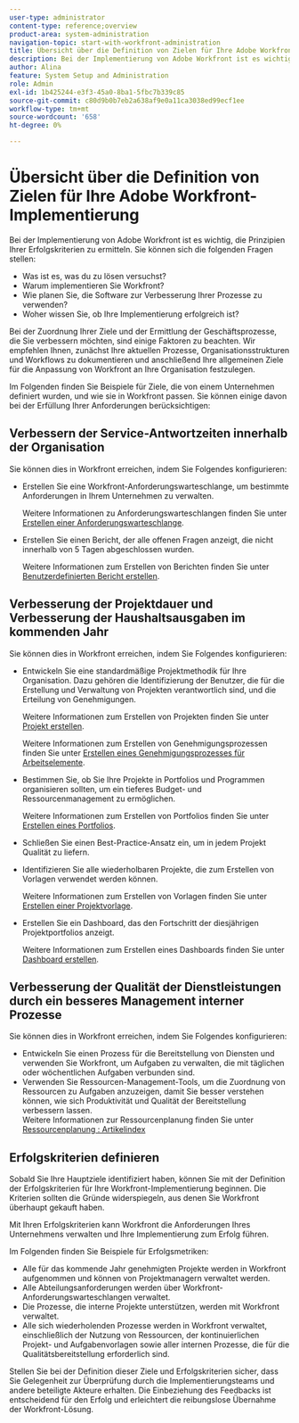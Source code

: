 ```yaml
---
user-type: administrator
content-type: reference;overview
product-area: system-administration
navigation-topic: start-with-workfront-administration
title: Übersicht über die Definition von Zielen für Ihre Adobe Workfront-Implementierung
description: Bei der Implementierung von Adobe Workfront ist es wichtig, die Prinzipien Ihrer Erfolgskriterien zu ermitteln. Es wird empfohlen, zunächst Ihre aktuellen Prozesse, Organisationsstrukturen und Workflows zu dokumentieren und anschließend Ihre allgemeinen Ziele für die Anpassung von Workfront an Ihre Organisation festzulegen.
author: Alina
feature: System Setup and Administration
role: Admin
exl-id: 1b425244-e3f3-45a0-8ba1-5fbc7b339c85
source-git-commit: c80d9b0b7eb2a638af9e0a11ca3038ed99ecf1ee
workflow-type: tm+mt
source-wordcount: '658'
ht-degree: 0%

---
```


# Übersicht über die Definition von Zielen für Ihre Adobe Workfront-Implementierung

<!--Audited: 12/2023-->

Bei der Implementierung von Adobe Workfront ist es wichtig, die Prinzipien Ihrer Erfolgskriterien zu ermitteln. Sie können sich die folgenden Fragen stellen:

* Was ist es, was du zu lösen versuchst?
* Warum implementieren Sie Workfront?
* Wie planen Sie, die Software zur Verbesserung Ihrer Prozesse zu verwenden?
* Woher wissen Sie, ob Ihre Implementierung erfolgreich ist?

Bei der Zuordnung Ihrer Ziele und der Ermittlung der Geschäftsprozesse, die Sie verbessern möchten, sind einige Faktoren zu beachten. Wir empfehlen Ihnen, zunächst Ihre aktuellen Prozesse, Organisationsstrukturen und Workflows zu dokumentieren und anschließend Ihre allgemeinen Ziele für die Anpassung von Workfront an Ihre Organisation festzulegen.

Im Folgenden finden Sie Beispiele für Ziele, die von einem Unternehmen definiert wurden, und wie sie in Workfront passen. Sie können einige davon bei der Erfüllung Ihrer Anforderungen berücksichtigen:

## Verbessern der Service-Antwortzeiten innerhalb der Organisation

Sie können dies in Workfront erreichen, indem Sie Folgendes konfigurieren:

* Erstellen Sie eine Workfront-Anforderungswarteschlange, um bestimmte Anforderungen in Ihrem Unternehmen zu verwalten.

  Weitere Informationen zu Anforderungswarteschlangen finden Sie unter [Erstellen einer Anforderungswarteschlange](../../manage-work/requests/create-and-manage-request-queues/create-request-queue.md).

* Erstellen Sie einen Bericht, der alle offenen Fragen anzeigt, die nicht innerhalb von 5 Tagen abgeschlossen wurden.

  Weitere Informationen zum Erstellen von Berichten finden Sie unter [Benutzerdefinierten Bericht erstellen](../../reports-and-dashboards/reports/creating-and-managing-reports/create-custom-report.md).

## Verbesserung der Projektdauer und Verbesserung der Haushaltsausgaben im kommenden Jahr

Sie können dies in Workfront erreichen, indem Sie Folgendes konfigurieren:

* Entwickeln Sie eine standardmäßige Projektmethodik für Ihre Organisation. Dazu gehören die Identifizierung der Benutzer, die für die Erstellung und Verwaltung von Projekten verantwortlich sind, und die Erteilung von Genehmigungen.

  Weitere Informationen zum Erstellen von Projekten finden Sie unter [Projekt erstellen](../../manage-work/projects/create-projects/create-project.md).

  Weitere Informationen zum Erstellen von Genehmigungsprozessen finden Sie unter [Erstellen eines Genehmigungsprozesses für Arbeitselemente](../../administration-and-setup/customize-workfront/configure-approval-milestone-processes/create-approval-processes.md).

* Bestimmen Sie, ob Sie Ihre Projekte in Portfolios und Programmen organisieren sollten, um ein tieferes Budget- und Ressourcenmanagement zu ermöglichen.

  Weitere Informationen zum Erstellen von Portfolios finden Sie unter [Erstellen eines Portfolios](../../manage-work/portfolios/create-and-manage-portfolios/create-portfolios.md).

* Schließen Sie einen Best-Practice-Ansatz ein, um in jedem Projekt Qualität zu liefern.
* Identifizieren Sie alle wiederholbaren Projekte, die zum Erstellen von Vorlagen verwendet werden können.

  Weitere Informationen zum Erstellen von Vorlagen finden Sie unter [Erstellen einer Projektvorlage](../../manage-work/projects/create-and-manage-templates/create-template.md).

* Erstellen Sie ein Dashboard, das den Fortschritt der diesjährigen Projektportfolios anzeigt.

  Weitere Informationen zum Erstellen eines Dashboards finden Sie unter [Dashboard erstellen](../../reports-and-dashboards/dashboards/creating-and-managing-dashboards/create-dashboard.md).

## Verbesserung der Qualität der Dienstleistungen durch ein besseres Management interner Prozesse

Sie können dies in Workfront erreichen, indem Sie Folgendes konfigurieren:

* Entwickeln Sie einen Prozess für die Bereitstellung von Diensten und verwenden Sie Workfront, um Aufgaben zu verwalten, die mit täglichen oder wöchentlichen Aufgaben verbunden sind.
* Verwenden Sie Ressourcen-Management-Tools, um die Zuordnung von Ressourcen zu Aufgaben anzuzeigen, damit Sie besser verstehen können, wie sich Produktivität und Qualität der Bereitstellung verbessern lassen.\
  Weitere Informationen zur Ressourcenplanung finden Sie unter [Ressourcenplanung : Artikelindex](../../resource-mgmt/resource-planning/resource-planning-overview.md)

## Erfolgskriterien definieren

Sobald Sie Ihre Hauptziele identifiziert haben, können Sie mit der Definition der Erfolgskriterien für Ihre Workfront-Implementierung beginnen. Die Kriterien sollten die Gründe widerspiegeln, aus denen Sie Workfront überhaupt gekauft haben.

Mit Ihren Erfolgskriterien kann Workfront die Anforderungen Ihres Unternehmens verwalten und Ihre Implementierung zum Erfolg führen.

Im Folgenden finden Sie Beispiele für Erfolgsmetriken:

* Alle für das kommende Jahr genehmigten Projekte werden in Workfront aufgenommen und können von Projektmanagern verwaltet werden.
* Alle Abteilungsanforderungen werden über Workfront-Anforderungswarteschlangen verwaltet.
* Die Prozesse, die interne Projekte unterstützen, werden mit Workfront verwaltet.
* Alle sich wiederholenden Prozesse werden in Workfront verwaltet, einschließlich der Nutzung von Ressourcen, der kontinuierlichen Projekt- und Aufgabenvorlagen sowie aller internen Prozesse, die für die Qualitätsbereitstellung erforderlich sind.

Stellen Sie bei der Definition dieser Ziele und Erfolgskriterien sicher, dass Sie Gelegenheit zur Überprüfung durch die Implementierungsteams und andere beteiligte Akteure erhalten. Die Einbeziehung des Feedbacks ist entscheidend für den Erfolg und erleichtert die reibungslose Übernahme der Workfront-Lösung.
